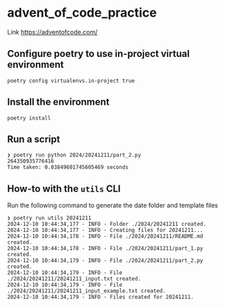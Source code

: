 # advent_of_code_practice
Link https://adventofcode.com/

## Configure poetry to use in-project virtual environment
```
poetry config virtualenvs.in-project true
```

## Install the environment
```
poetry install
```

## Run a script
```
❯ poetry run python 2024/20241211/part_2.py
264350935776416
Time taken: 0.03849601745605469 seconds
```

## How-to with the `utils` CLI
Run the following command to generate the date folder and template files
```
❯ poetry run utils 20241211
2024-12-10 10:44:34,177 - INFO - Folder ./2024/20241211 created.
2024-12-10 10:44:34,177 - INFO - Creating files for 20241211...
2024-12-10 10:44:34,178 - INFO - File ./2024/20241211/README.md created.
2024-12-10 10:44:34,178 - INFO - File ./2024/20241211/part_1.py created.
2024-12-10 10:44:34,179 - INFO - File ./2024/20241211/part_2.py created.
2024-12-10 10:44:34,179 - INFO - File ./2024/20241211/20241211_input.txt created.
2024-12-10 10:44:34,179 - INFO - File ./2024/20241211/20241211_input_example.txt created.
2024-12-10 10:44:34,179 - INFO - Files created for 20241211.
```
